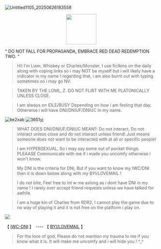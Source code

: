 
![Untitled1105_20250626183558](https://github.com/user-attachments/assets/1d3c7a17-9a99-4428-b5f9-fb5715336a55)



  <p align="center">
 <img width="100" height="100" src="[download (1)](https://github.com/user-attachments/assets/050d4073-066f-4b85-81d1-ac2191e82f1e)">
   


" DO NOT FALL FOR PROPAGANDA, EMBRACE RED DEAD REDEMPTION TWO. "

> Hi! I'm Liam, Whiskey or Charles/Monster, I use fictkins on the daily along with coping links so i may NOT be myself but i will likely have a indicator in my name ! regarding that, i am also burnt out with typing sometimes so i may go NV.

> TAKEN BY THE LOML, Z. DO NOT FLIRT WITH ME PLATONICALLY UNLESS CLOSE.

> I am always on IDLE/BUSY Depending on how i am feeling that day. Otherwise i will have DNI/DNIUF/DNIUC In my name.

![ke2xab](https://github.com/user-attachments/assets/e91754fe-ff4a-4029-aeb4-fa513531322b) ![3651yj](https://github.com/user-attachments/assets/0ab8ba66-fce1-4ef0-9ee6-dc88df3b1417)



> WHAT DOES DNI/DNIUF/DNIUC MEAN?: Do not interact, Do not interact unless close and do not interact unless friend! Just means someone does not want to be interacted with at all or specific people!
>
> I am HYPERSEXUAL, So i may say some out of pocket things. PLEAASE Communicate with me if i made you uncomfy otherwise i won't know.
>
> My DNI is the criteria for DNI, But if you want to know my IWC/DNI then it is down below along with my BYI/LOVEMAIL !
>
> I do not bite, Feel free to int w me aslong as i dont have DNI in my name ! I rarely ever accept friend requests unless we have talked for awhile.

> I am a huge kin of Charles from RDR2, I cannot play the game due to no way of playing it and it is not free on the platform i play on.

![](https://komarev.com/ghpvc/?username=ELLERN4TE&color=000000&label=ROULETTES&style=for-the-badge)

【  [IWC-DNI](https://rentry.co/5oyasuuw)  】　---- 【 [BYI/LOVEMAIL](https://rentry.co/626ekaa5)   】　


> For the love of god, Please do not mention my trauma to me if you know what it is. It will make me uncomfy and i will hide you ! ^_^
